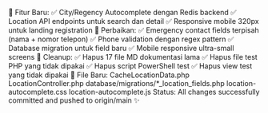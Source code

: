 🚀 Fitur Baru:
✅ City/Regency Autocomplete dengan Redis backend
✅ Location API endpoints untuk search dan detail
✅ Responsive mobile 320px untuk landing registration
🔧 Perbaikan:
✅ Emergency contact fields terpisah (nama + nomor telepon)
✅ Phone validation dengan regex pattern
✅ Database migration untuk field baru
✅ Mobile responsive ultra-small screens
🧹 Cleanup:
✅ Hapus 17 file MD dokumentasi lama
✅ Hapus file test PHP yang tidak dipakai
✅ Hapus script PowerShell test
✅ Hapus view test yang tidak dipakai
📁 File Baru:
CacheLocationData.php
LocationController.php
database/migrations/*_location_fields.php
location-autocomplete.css
location-autocomplete.js
Status: All changes successfully committed and pushed to origin/main ✨
